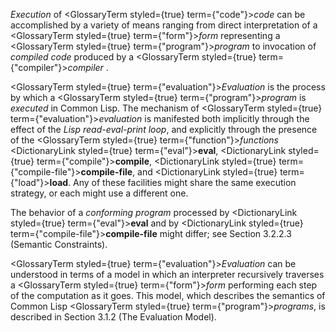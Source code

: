  



*Execution* of <GlossaryTerm styled={true} term={"code"}><i>code</i></GlossaryTerm> can be accomplished by a variety of means ranging from direct interpretation of a <GlossaryTerm styled={true} term={"form"}><i>form</i></GlossaryTerm> representing a <GlossaryTerm styled={true} term={"program"}><i>program</i></GlossaryTerm> to invocation of *compiled code* produced by a <GlossaryTerm styled={true} term={"compiler"}><i>compiler</i></GlossaryTerm> . 



<GlossaryTerm styled={true} term={"evaluation"}><i>Evaluation</i></GlossaryTerm> is the process by which a <GlossaryTerm styled={true} term={"program"}><i>program</i></GlossaryTerm> is *executed* in Common Lisp. The mechanism of <GlossaryTerm styled={true} term={"evaluation"}><i>evaluation</i></GlossaryTerm> is manifested both implicitly through the effect of the *Lisp read-eval-print loop*, and explicitly through the presence of the <GlossaryTerm styled={true} term={"function"}><i>functions</i></GlossaryTerm> <DictionaryLink styled={true} term={"eval"}><b>eval</b></DictionaryLink>, <DictionaryLink styled={true} term={"compile"}><b>compile</b></DictionaryLink>, <DictionaryLink styled={true} term={"compile-file"}><b>compile-file</b></DictionaryLink>, and <DictionaryLink styled={true} term={"load"}><b>load</b></DictionaryLink>. Any of these facilities might share the same execution strategy, or each might use a different one. 



The behavior of a *conforming program* processed by <DictionaryLink styled={true} term={"eval"}><b>eval</b></DictionaryLink> and by <DictionaryLink styled={true} term={"compile-file"}><b>compile-file</b></DictionaryLink> might differ; see Section 3.2.2.3 (Semantic Constraints). 



<GlossaryTerm styled={true} term={"evaluation"}><i>Evaluation</i></GlossaryTerm> can be understood in terms of a model in which an interpreter recursively traverses a <GlossaryTerm styled={true} term={"form"}><i>form</i></GlossaryTerm> performing each step of the computation as it goes. This model, which describes the semantics of Common Lisp <GlossaryTerm styled={true} term={"program"}><i>programs</i></GlossaryTerm>, is described in Section 3.1.2 (The Evaluation Model). 



